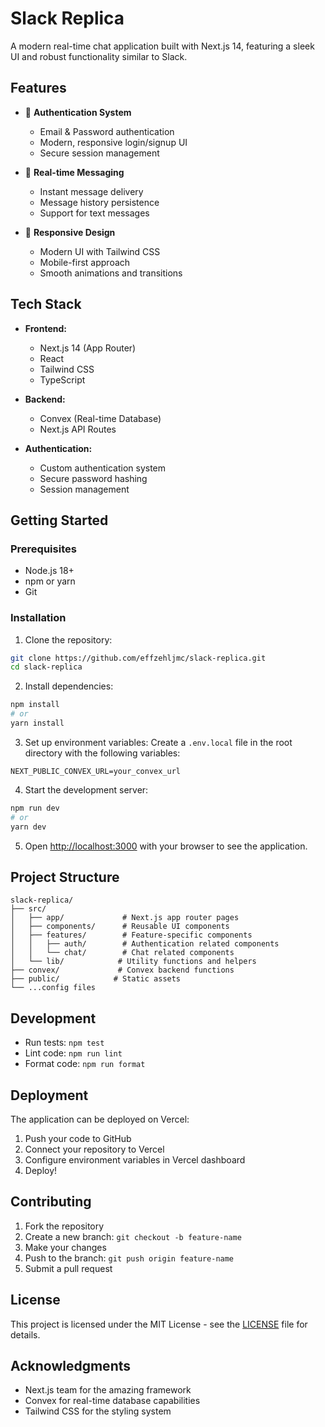 # Slack Replica

A modern real-time chat application built with Next.js 14, featuring a sleek UI and robust functionality similar to Slack.

## Features

- 🔐 **Authentication System**
  - Email & Password authentication
  - Modern, responsive login/signup UI
  - Secure session management

- 💬 **Real-time Messaging**
  - Instant message delivery
  - Message history persistence
  - Support for text messages

- 📱 **Responsive Design**
  - Modern UI with Tailwind CSS
  - Mobile-first approach
  - Smooth animations and transitions

## Tech Stack

- **Frontend:**
  - Next.js 14 (App Router)
  - React
  - Tailwind CSS
  - TypeScript

- **Backend:**
  - Convex (Real-time Database)
  - Next.js API Routes

- **Authentication:**
  - Custom authentication system
  - Secure password hashing
  - Session management

## Getting Started

### Prerequisites

- Node.js 18+ 
- npm or yarn
- Git

### Installation

1. Clone the repository:
```bash
git clone https://github.com/effzehljmc/slack-replica.git
cd slack-replica
```

2. Install dependencies:
```bash
npm install
# or
yarn install
```

3. Set up environment variables:
Create a `.env.local` file in the root directory with the following variables:
```env
NEXT_PUBLIC_CONVEX_URL=your_convex_url
```

4. Start the development server:
```bash
npm run dev
# or
yarn dev
```

5. Open [http://localhost:3000](http://localhost:3000) with your browser to see the application.

## Project Structure

```
slack-replica/
├── src/
│   ├── app/             # Next.js app router pages
│   ├── components/      # Reusable UI components
│   ├── features/        # Feature-specific components
│   │   ├── auth/        # Authentication related components
│   │   └── chat/        # Chat related components
│   └── lib/            # Utility functions and helpers
├── convex/             # Convex backend functions
├── public/            # Static assets
└── ...config files
```

## Development

- Run tests: `npm test`
- Lint code: `npm run lint`
- Format code: `npm run format`

## Deployment

The application can be deployed on Vercel:

1. Push your code to GitHub
2. Connect your repository to Vercel
3. Configure environment variables in Vercel dashboard
4. Deploy!

## Contributing

1. Fork the repository
2. Create a new branch: `git checkout -b feature-name`
3. Make your changes
4. Push to the branch: `git push origin feature-name`
5. Submit a pull request

## License

This project is licensed under the MIT License - see the [LICENSE](LICENSE) file for details.

## Acknowledgments

- Next.js team for the amazing framework
- Convex for real-time database capabilities
- Tailwind CSS for the styling system
